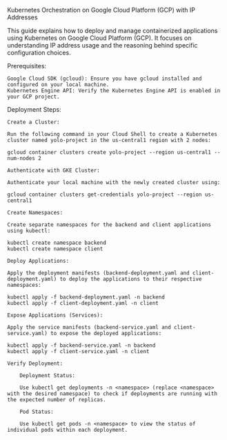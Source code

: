 Kubernetes Orchestration on Google Cloud Platform (GCP) with IP Addresses

This guide explains how to deploy and manage containerized applications using Kubernetes on Google Cloud Platform (GCP). It focuses on understanding IP address usage and the reasoning behind specific configuration choices. 

Prerequisites:

    Google Cloud SDK (gcloud): Ensure you have gcloud installed and configured on your local machine.
    Kubernetes Engine API: Verify the Kubernetes Engine API is enabled in your GCP project.

Deployment Steps:

    Create a Cluster:

    Run the following command in your Cloud Shell to create a Kubernetes cluster named yolo-project in the us-central1 region with 2 nodes:

    gcloud container clusters create yolo-project --region us-central1 --num-nodes 2

    Authenticate with GKE Cluster:

    Authenticate your local machine with the newly created cluster using:

    gcloud container clusters get-credentials yolo-project --region us-central1

    Create Namespaces:

    Create separate namespaces for the backend and client applications using kubectl:

    kubectl create namespace backend
    kubectl create namespace client

    Deploy Applications:

    Apply the deployment manifests (backend-deployment.yaml and client-deployment.yaml) to deploy the applications to their respective namespaces:

    kubectl apply -f backend-deployment.yaml -n backend
    kubectl apply -f client-deployment.yaml -n client

    Expose Applications (Services):

    Apply the service manifests (backend-service.yaml and client-service.yaml) to expose the deployed applications:

    kubectl apply -f backend-service.yaml -n backend
    kubectl apply -f client-service.yaml -n client

    Verify Deployment:

        Deployment Status:

        Use kubectl get deployments -n <namespace> (replace <namespace> with the desired namespace) to check if deployments are running with the expected number of replicas.

        Pod Status:

        Use kubectl get pods -n <namespace> to view the status of individual pods within each deployment.
